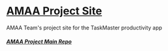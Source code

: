 # [AMAA Project Site](https://alenrtan.github.io/amaa-team.github.io/)
AMAA Team's project site for the TaskMaster productivity app
##### [AMAA Project Main Repo](https://github.com/aacuna45/AMAA-Project)

